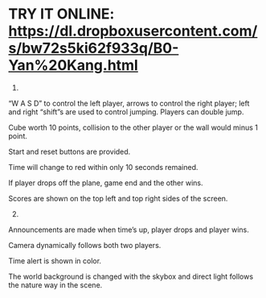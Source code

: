  
# TRY IT ONLINE: https://dl.dropboxusercontent.com/s/bw72s5ki62f933q/B0-Yan%20Kang.html 

1)  
“W A S D” to control the left player, arrows to control the right player; left and right “shift”s are used to control jumping. Players can double jump.

Cube worth 10 points, collision to the other player or the wall would minus 1 point.

Start and reset buttons are provided.

Time will change to red within only 10 seconds remained.

If player drops off the plane, game end and the other wins.

Scores are shown on the top left and top right sides of the screen.


2) 
Announcements are made when time’s up, player drops and player wins.

Camera dynamically follows both two players.

Time alert is shown in color.

The world background is changed with the skybox and direct light follows the nature way in the scene. 

